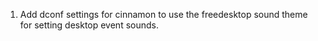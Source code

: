 1. Add dconf settings for cinnamon to use the freedesktop sound theme for
   setting desktop event sounds. 
